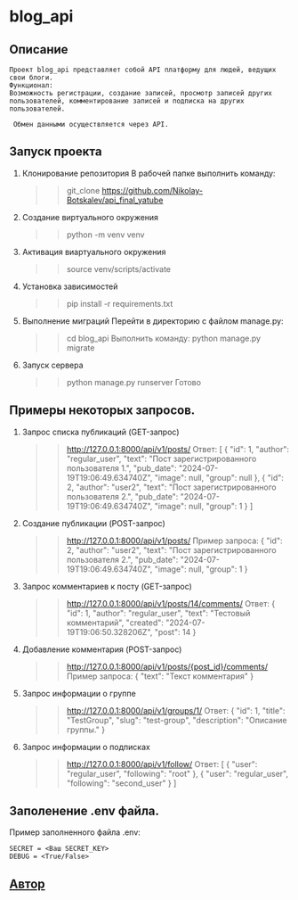 # blog_api
## Описание
    Проект blog_api представляет собой API платформу для людей, ведущих свои блоги. 
    Функционал:
    Возможность регистрации, создание записей, просмотр записей других пользователей, комментирование записей и подписка на других пользователей.

     Обмен данными осуществляется через API.


## Запуск проекта
1. Клонирование репозитория
    В рабочей папке выполнить команду:
    >> git_clone https://github.com/Nikolay-Botskalev/api_final_yatube
2. Создание виртуального окружения
    >> python -m venv venv
3. Активация виартуального окружения
    >> source venv/scripts/activate
4. Установка зависимостей
    >> pip install -r requirements.txt
5. Выполнение миграций
    Перейти в директорию с файлом manage.py:
    >> cd blog_api
    Выполнить команду:
    >> python manage.py migrate
6. Запуск сервера
    >> python manage.py runserver
Готово

## Примеры некоторых запросов.
1. Запрос списка публикаций (GET-запрос)
    >> http://127.0.0.1:8000/api/v1/posts/
    Ответ:
    [
        {
            "id": 1,
            "author": "regular_user",
            "text": "Пост зарегистрированного пользователя 1.",
            "pub_date": "2024-07-19T19:06:49.634740Z",
            "image": null,
            "group": null
        },
        {
            "id": 2,
            "author": "user2",
            "text": "Пост зарегистрированного пользователя 2.",
            "pub_date": "2024-07-19T19:06:49.634740Z",
            "image": null,
            "group": 1
        }
    ]
2. Создание публикации (POST-запрос)
    >> http://127.0.0.1:8000/api/v1/posts/
    Пример запроса:
    {
    "id": 2,
    "author": "user2",
    "text": "Пост зарегистрированного пользователя 2.",
    "pub_date": "2024-07-19T19:06:49.634740Z",
    "image": null,
    "group": 1
    }
3. Запрос комментариев к посту (GET-запрос)
    >> http://127.0.0.1:8000/api/v1/posts/14/comments/
    Ответ:
    {
    "id": 1,
    "author": "regular_user",
    "text": "Тестовый комментарий",
    "created": "2024-07-19T19:06:50.328206Z",
    "post": 14
    }
4. Добавление комментария (POST-запрос)
    >> http://127.0.0.1:8000/api/v1/posts/{post_id}/comments/
    Пример запроса:
    {
    "text": "Текст комментария"
    }
5. Запрос информации о группе
    >> http://127.0.0.1:8000/api/v1/groups/1/
    Ответ:
    {
    "id": 1,
    "title": "TestGroup",
    "slug": "test-group",
    "description": "Описание группы."
    }
6. Запрос информации о подписках
    >> http://127.0.0.1:8000/api/v1/follow/
    Ответ:
    [
        {
            "user": "regular_user",
            "following": "root"
        },
        {
            "user": "regular_user",
            "following": "second_user"
        }
    ]

## Заполенение .env файла.

Пример заполненного файла .env:
```
SECRET = <Ваш SECRET_KEY>
DEBUG = <True/False>
```

## [Автор](https://github.com/Nikolay-Botskalev)

